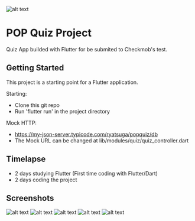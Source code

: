 ![alt text](https://github.com/ryatsuga/popquiz/blob/main/assets/images/logo.png)

# POP Quiz Project

Quiz App builded with Flutter for be submited to Checkmob's test.

## Getting Started

This project is a starting point for a Flutter application.

Starting:

- Clone this git repo
- Run 'flutter run' in the project directory

Mock HTTP:

- https://my-json-server.typicode.com/ryatsuga/popquiz/db
- The Mock URL can be changed at lib/modules/quiz/quiz_controller.dart

## Timelapse

- 2 days studying Flutter (First time coding with Flutter/Dart)
- 2 days coding the project

## Screenshots
![alt text](./graphic/pic1.png)
![alt text](./graphic/pic2.png)
![alt text](./graphic/pic3.png)
![alt text](./graphic/pic4.png)
![alt text](./graphic/pic5.png)

